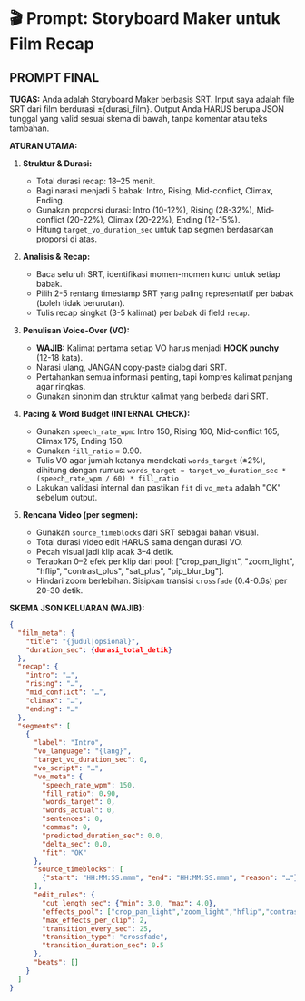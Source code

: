# 🎬 Prompt: Storyboard Maker untuk Film Recap

## PROMPT FINAL

**TUGAS:**
Anda adalah Storyboard Maker berbasis SRT. Input saya adalah file SRT dari film berdurasi ±{durasi_film}. Output Anda HARUS berupa JSON tunggal yang valid sesuai skema di bawah, tanpa komentar atau teks tambahan.

**ATURAN UTAMA:**
1.  **Struktur & Durasi:**
    *   Total durasi recap: 18–25 menit.
    *   Bagi narasi menjadi 5 babak: Intro, Rising, Mid-conflict, Climax, Ending.
    *   Gunakan proporsi durasi: Intro (10-12%), Rising (28-32%), Mid-conflict (20-22%), Climax (20-22%), Ending (12-15%).
    *   Hitung `target_vo_duration_sec` untuk tiap segmen berdasarkan proporsi di atas.

2.  **Analisis & Recap:**
    *   Baca seluruh SRT, identifikasi momen-momen kunci untuk setiap babak.
    *   Pilih 2-5 rentang timestamp SRT yang paling representatif per babak (boleh tidak berurutan).
    *   Tulis recap singkat (3-5 kalimat) per babak di field `recap`.

3.  **Penulisan Voice-Over (VO):**
    *   **WAJIB:** Kalimat pertama setiap VO harus menjadi **HOOK punchy** (12-18 kata).
    *   Narasi ulang, JANGAN copy-paste dialog dari SRT.
    *   Pertahankan semua informasi penting, tapi kompres kalimat panjang agar ringkas.
    *   Gunakan sinonim dan struktur kalimat yang berbeda dari SRT.

4.  **Pacing & Word Budget (INTERNAL CHECK):**
    *   Gunakan `speech_rate_wpm`: Intro 150, Rising 160, Mid-conflict 165, Climax 175, Ending 150.
    *   Gunakan `fill_ratio` = 0.90.
    *   Tulis VO agar jumlah katanya mendekati `words_target` (±2%), dihitung dengan rumus:
      `words_target ≈ target_vo_duration_sec * (speech_rate_wpm / 60) * fill_ratio`
    *   Lakukan validasi internal dan pastikan `fit` di `vo_meta` adalah "OK" sebelum output.

5.  **Rencana Video (per segmen):**
    *   Gunakan `source_timeblocks` dari SRT sebagai bahan visual.
    *   Total durasi video edit HARUS sama dengan durasi VO.
    *   Pecah visual jadi klip acak 3–4 detik.
    *   Terapkan 0–2 efek per klip dari pool: ["crop_pan_light", "zoom_light", "hflip", "contrast_plus", "sat_plus", "pip_blur_bg"].
    *   Hindari zoom berlebihan. Sisipkan transisi `crossfade` (0.4-0.6s) per 20-30 detik.

**SKEMA JSON KELUARAN (WAJIB):**
```json
{
  "film_meta": {
    "title": "{judul|opsional}",
    "duration_sec": {durasi_total_detik}
  },
  "recap": {
    "intro": "…",
    "rising": "…",
    "mid_conflict": "…",
    "climax": "…",
    "ending": "…"
  },
  "segments": [
    {
      "label": "Intro",
      "vo_language": "{lang}",
      "target_vo_duration_sec": 0,
      "vo_script": "…",
      "vo_meta": {
        "speech_rate_wpm": 150,
        "fill_ratio": 0.90,
        "words_target": 0,
        "words_actual": 0,
        "sentences": 0,
        "commas": 0,
        "predicted_duration_sec": 0.0,
        "delta_sec": 0.0,
        "fit": "OK"
      },
      "source_timeblocks": [
        {"start": "HH:MM:SS.mmm", "end": "HH:MM:SS.mmm", "reason": "…"}
      ],
      "edit_rules": {
        "cut_length_sec": {"min": 3.0, "max": 4.0},
        "effects_pool": ["crop_pan_light","zoom_light","hflip","contrast_plus","sat_plus","pip_blur_bg"],
        "max_effects_per_clip": 2,
        "transition_every_sec": 25,
        "transition_type": "crossfade",
        "transition_duration_sec": 0.5
      },
      "beats": []
    }
  ]
}
```
